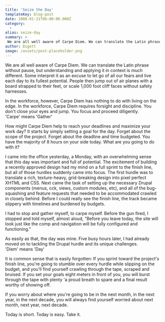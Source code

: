 ```yaml
---
title: 'Seize the Day'
templateKey: blog-post
date: 2008-01-21T06:00:00.000Z
category: 
  -
alias: seize-day
summary: > 
 We are all well aware of Carpe Diem. We can translate the Latin phrase without pause, but understanding and applying it in context is much different. Some interpret it as an excuse to let go of all our fears and live each day to its fullest potential. People then jump out of air planes with a board strapped to their feet, or scale 1,000 foot cliff faces without safety harnesses.
author: Digett
image: /assets/post-placeholder.png
---
```


We are all well aware of Carpe Diem. We can translate the Latin phrase without pause, but understanding and applying it in context is much different. Some interpret it as an excuse to let go of all our fears and live each day to its fullest potential. People then jump out of air planes with a board strapped to their feet, or scale 1,000 foot cliff faces without safety harnesses.

In the workforce, however, Carpe Diem has nothing to do with living on the edge. In the workforce, Carpe Diem requires forsight and discipline. You don't close your eyes and jump. You focus and proceed diligently.  
'Carpe' means 'Gather'

How might Carpe Diem help to reach your deadlines and maximize your work day? It starts by simply setting a goal for the day. Forget about the scope of the project. Forget about the deadline and time budgeted. You have the majority of 8 hours on your side today. What are you going to do with it?

I came into the office yesterday, a Monday, with an overwhelming sense that this day was important and full of potential. The excitement of building a recently approved design had my mind on a full sprint to the finish line, but all of those hurdles suddenly came into focus. The first hurdle was to translate a rich, texture-heavy, grid-breaking design into pixel perfect XHTML and CSS. Next came the task of setting up the necessary Drupal components (menus, cck, views, custom modules, etc), and all of the bug-squashing and feature requests that needed to be accommodated crawled in closely behind. Before I could really see the finish line, the track became slippery with timelines and burdened by budgets.

I had to stop and gather myself, to carpe myself. Before the gun fired, I stopped and told myself, almost aloud, "Before you leave today, the site will look just like the comp and navigation will be fully configured and functioning."

As easily as that, the day was mine. Five busy hours later, I had already moved on to tackling the Drupal hurdle and its unique challenges.  
'Diem' means 'Day'

It is common sense that is easily forgotten: If you sprint toward the project's finish line, you're going to stumble over every hurdle while slipping on the budget, and you'll find yourself crawling through the tape, scraped and bruised. If you set your goals eight meters in front of you, you will burst through the tape with plenty 'a proud breath to spare and a final result worthy of showing off.

If you worry about where you're going to be in the next month, in the next year, in the next decade, you will always find yourself worried about next month, next year, next decade.

Today is short. Today is easy. Take it.